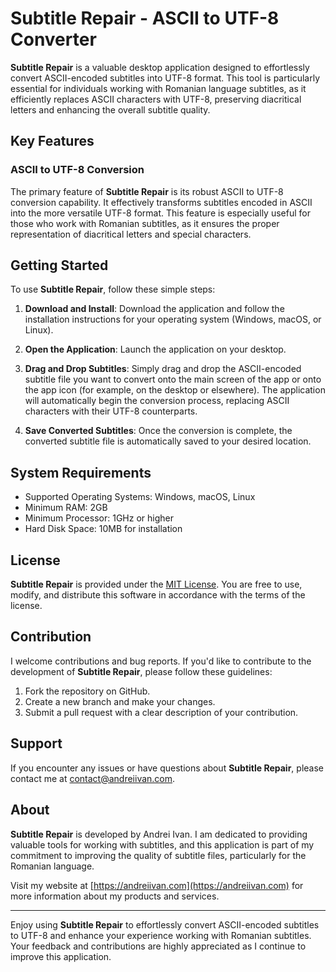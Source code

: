 # Subtitle Repair - ASCII to UTF-8 Converter

**Subtitle Repair** is a valuable desktop application designed to effortlessly convert ASCII-encoded subtitles into UTF-8 format. This tool is particularly essential for individuals working with Romanian language subtitles, as it efficiently replaces ASCII characters with UTF-8, preserving diacritical letters and enhancing the overall subtitle quality.

## Key Features

### ASCII to UTF-8 Conversion
The primary feature of **Subtitle Repair** is its robust ASCII to UTF-8 conversion capability. It effectively transforms subtitles encoded in ASCII into the more versatile UTF-8 format. This feature is especially useful for those who work with Romanian subtitles, as it ensures the proper representation of diacritical letters and special characters.

## Getting Started

To use **Subtitle Repair**, follow these simple steps:

1. **Download and Install**: Download the application and follow the installation instructions for your operating system (Windows, macOS, or Linux).

2. **Open the Application**: Launch the application on your desktop.

3. **Drag and Drop Subtitles**: Simply drag and drop the ASCII-encoded subtitle file you want to convert onto the main screen of the app or onto the app icon (for example, on the desktop or elsewhere). The application will automatically begin the conversion process, replacing ASCII characters with their UTF-8 counterparts.

4. **Save Converted Subtitles**: Once the conversion is complete, the converted subtitle file is automatically saved to your desired location.

## System Requirements

- Supported Operating Systems: Windows, macOS, Linux
- Minimum RAM: 2GB
- Minimum Processor: 1GHz or higher
- Hard Disk Space: 10MB for installation

## License

**Subtitle Repair** is provided under the [MIT License](LICENSE). You are free to use, modify, and distribute this software in accordance with the terms of the license.

## Contribution

I welcome contributions and bug reports. If you'd like to contribute to the development of **Subtitle Repair**, please follow these guidelines:

1. Fork the repository on GitHub.
2. Create a new branch and make your changes.
3. Submit a pull request with a clear description of your contribution.

## Support

If you encounter any issues or have questions about **Subtitle Repair**, please contact me at contact@andreiivan.com.

## About

**Subtitle Repair** is developed by Andrei Ivan. I am dedicated to providing valuable tools for working with subtitles, and this application is part of my commitment to improving the quality of subtitle files, particularly for the Romanian language.

Visit my website at [https://andreiivan.com](https://andreiivan.com) for more information about my products and services.

---

Enjoy using **Subtitle Repair** to effortlessly convert ASCII-encoded subtitles to UTF-8 and enhance your experience working with Romanian subtitles. Your feedback and contributions are highly appreciated as I continue to improve this application.
